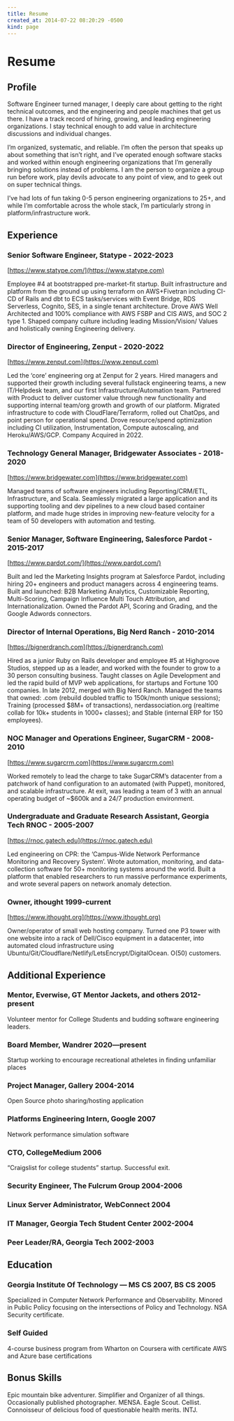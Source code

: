 ```yaml
---
title: Resume
created_at: 2014-07-22 08:20:29 -0500
kind: page
---
```


# Resume

## Profile

Software Engineer turned manager, I deeply care about getting to the right technical outcomes, and the engineering and people machines that get us there. I have a track record of hiring, growing, and leading engineering organizations. I stay technical enough to add value in architecture discussions and individual changes.

I’m organized, systematic, and reliable.  I’m often the person that speaks up about something that isn’t right, and I’ve operated enough software stacks and worked within enough engineering organizations that I’m generally bringing solutions instead of problems. I am the person to organize a group run before work, play devils advocate to any point of view, and to geek out on super technical things.

I’ve had lots of fun taking 0-5 person engineering organizations to 25+, and while I’m comfortable across the whole stack, I’m particularly strong in platform/infrastructure work.

## Experience

### Senior Software Engineer, Statype - 2022-2023

[https://www.statype.com/](https://www.statype.com)

Employee #4 at bootstrapped pre-market-fit startup. Built infrastructure and platform from the ground up using terraform on AWS+Fivetran including CI-CD of Rails and dbt to ECS tasks/services with Event Bridge, RDS Serverless, Cognito, SES, in a single tenant architecture. Drove AWS Well Architected and 100% compliance with AWS FSBP and CIS AWS, and SOC 2 type 1. Shaped company culture including leading Mission/Vision/ Values and holistically owning Engineering delivery.

### Director of Engineering, Zenput - 2020-2022

[https://www.zenput.com](https://www.zenput.com)

Led the ‘core’ engineering org at Zenput for 2 years. Hired managers and supported their growth including several fullstack engineering teams, a new IT/Helpdesk team, and our first Infrastructure/Automation team. Partnered with Product to deliver customer value through new functionality and supporting internal team/org growth and growth of our platform.  Migrated infrastructure to code with CloudFlare/Terraform, rolled out ChatOps, and point person for operational spend. Drove resource/spend optimization including CI utilization, Instrumentation, Compute autoscaling, and Heroku/AWS/GCP. Company Acquired in 2022.

### Technology General Manager, Bridgewater Associates - 2018-2020

[https://www.bridgewater.com](https://www.bridgewater.com)

Managed teams of software engineers including Reporting/CRM/ETL, Infrastructure, and Scala. Seamlessly migrated a large application and its supporting tooling and dev pipelines to a new cloud based container platform, and made huge strides in improving new-feature velocity for a team of 50 developers with automation and testing.

### Senior Manager, Software Engineering, Salesforce Pardot - 2015-2017

[https://www.pardot.com/](https://www.pardot.com/)

Built and led the Marketing Insights program at Salesforce Pardot, including hiring 20+ engineers and product managers across 4 engineering teams. Built and launched: B2B Marketing Analytics, Customizable Reporting, Multi-Scoring, Campaign Influence Multi Touch Attribution, and Internationalization. Owned the Pardot API, Scoring and Grading, and the Google Adwords connectors.

### Director of Internal Operations, Big Nerd Ranch - 2010-2014

[https://bignerdranch.com](https://bignerdranch.com)

Hired as a junior Ruby on Rails developer and employee #5 at Highgroove Studios, stepped up as a leader, and worked with the founder to grow to a 30 person consulting business. Taught classes on Agile Development and led the rapid build of MVP web applications, for startups and Fortune 100 companies. In late 2012, merged with Big Nerd Ranch. Managed the teams that owned: .com (rebuild doubled traffic to 150k/month unique sessions); Training (processed $8M+ of transactions), nerdassociation.org (realtime collab for 10k+ students in 1000+ classes); and Stable (internal ERP for 150 employees).

### NOC Manager and Operations Engineer, SugarCRM - 2008-2010

[https://www.sugarcrm.com](https://www.sugarcrm.com)

Worked remotely to lead the charge to take SugarCRM’s datacenter from a patchwork of hand configuration to an automated (with Puppet), monitored, and scalable infrastructure. At exit, was leading a team of 3 with an annual operating budget of ~$600k and a 24/7 production environment.

### Undergraduate and Graduate Research Assistant, Georgia Tech RNOC - 2005-2007

[https://rnoc.gatech.edu](https://rnoc.gatech.edu)

Led engineering on CPR: the ‘Campus-Wide Network Performance Monitoring and Recovery System’. Wrote automation, monitoring, and data-collection software for 50+ monitoring systems around the world. Built a platform that enabled researchers to run massive performance experiments, and wrote several papers on network anomaly detection.

### Owner, ithought 1999-current

[https://www.ithought.org](https://www.ithought.org)

Owner/operator of small web hosting company. Turned one P3 tower with one website into a rack of Dell/Cisco equipment in a datacenter, into automated cloud infrastructure using  Ubuntu/Git/Cloudflare/Netlify/LetsEncrypt/DigitalOcean. O(50) customers.

## Additional Experience

### Mentor, Everwise, GT Mentor Jackets, and others 2012-present
Volunteer mentor for College Students and budding software engineering leaders. 

### Board Member, Wandrer 2020—present
Startup working to encourage recreational atheletes in finding unfamiliar places

### Project Manager, Gallery 2004-2014
Open Source photo sharing/hosting application

### Platforms Engineering Intern, Google 2007
Network performance simulation software

### CTO, CollegeMedium 2006
“Craigslist for college students” startup. Successful exit.

### Security Engineer, The Fulcrum Group 2004-2006

### Linux Server Administrator, WebConnect 2004

### IT Manager, Georgia Tech Student Center 2002-2004

### Peer Leader/RA, Georgia Tech 2002-2003

## Education

### Georgia Institute Of Technology — MS CS 2007, BS CS 2005

Specialized in Computer Network Performance and Observability. Minored in Public Policy focusing on the intersections of Policy and Technology. NSA Security certificate.

### Self Guided

4-course business program from Wharton on Coursera with certificate
AWS and Azure base certifications

## Bonus Skills

Epic mountain bike adventurer. Simplifier and Organizer of all things. Occasionally published photographer. MENSA. Eagle Scout. Cellist. Connoisseur of delicious food of questionable health merits. INTJ.

